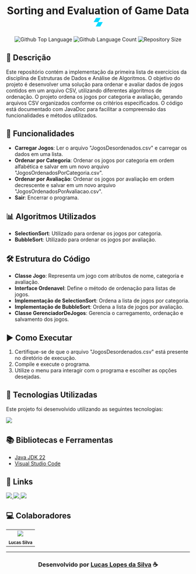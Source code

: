 <h1 align="center">
  Sorting and Evaluation of Game Data <img width="25px" src="https://raw.githubusercontent.com/EvanderInacio/Portfolio/73b9d0b179efc28c26d11e8d44570901d6f8b520/public/icon.svg"/>
</h1>

<p align="center">
  <img alt="Github Top Language" src="https://img.shields.io/github/languages/top/eolucass/Sorting-and-Evaluation-of-Game-Data?color=00FFFB">
  <img alt="Github Language Count" src="https://img.shields.io/github/languages/count/eolucass/Sorting-and-Evaluation-of-Game-Data?color=00FFFB">
  <img alt="Repository Size" src="https://img.shields.io/github/repo-size/eolucass/Sorting-and-Evaluation-of-Game-Data?color=00FFFB">
</p>

## 📝 Descrição

Este repositório contém a implementação da primeira lista de exercícios da disciplina de Estruturas de Dados e Análise de Algoritmos. O objetivo do projeto é desenvolver uma solução para ordenar e avaliar dados de jogos contidos em um arquivo CSV, utilizando diferentes algoritmos de ordenação. O projeto ordena os jogos por categoria e avaliação, gerando arquivos CSV organizados conforme os critérios especificados. O código está documentado com JavaDoc para facilitar a compreensão das funcionalidades e métodos utilizados.

## 🔧 Funcionalidades

- **Carregar Jogos**: Ler o arquivo "JogosDesordenados.csv" e carregar os dados em uma lista.
- **Ordenar por Categoria**: Ordenar os jogos por categoria em ordem alfabética e salvar em um novo arquivo "JogosOrdenadosPorCategoria.csv".
- **Ordenar por Avaliação**: Ordenar os jogos por avaliação em ordem decrescente e salvar em um novo arquivo "JogosOrdenadosPorAvaliacao.csv".
- **Sair**: Encerrar o programa.

## 📊 Algoritmos Utilizados

- **SelectionSort**: Utilizado para ordenar os jogos por categoria.
- **BubbleSort**: Utilizado para ordenar os jogos por avaliação.

## 🛠 Estrutura do Código

- **Classe Jogo**: Representa um jogo com atributos de nome, categoria e avaliação.
- **Interface Ordenavel**: Define o método de ordenação para listas de jogos.
- **Implementação de SelectionSort**: Ordena a lista de jogos por categoria.
- **Implementação de BubbleSort**: Ordena a lista de jogos por avaliação.
- **Classe GerenciadorDeJogos**: Gerencia o carregamento, ordenação e salvamento dos jogos.

## ▶️ Como Executar

1. Certifique-se de que o arquivo "JogosDesordenados.csv" está presente no diretório de execução.
2. Compile e execute o programa.
3. Utilize o menu para interagir com o programa e escolher as opções desejadas.

## 🚀 Tecnologias Utilizadas

Este projeto foi desenvolvido utilizando as seguintes tecnologias:

<a href="https://github.com/eoLucasS" target="_blank"><img src="https://img.shields.io/badge/java-323330?style=for-the-badge&logo=java&logoColor=00FFFB" target="_blank"></a>

## 📚 Bibliotecas e Ferramentas

- [Java JDK 22](https://download.oracle.com/java/22/latest/jdk-22_windows-x64_bin.msi)
- [Visual Studio Code](https://code.visualstudio.com/)

## 🔗 Links

<p align="left">

 <a href="https://www.linkedin.com/in/lucaslopesdasilva/" alt="Linkedin">
  <img src="https://img.shields.io/badge/-Linkedin-000?style=for-the-badge&logo=Linkedin&logoColor=0A66C2&link=https://www.linkedin.com/in/lucaslopesdasilva/"/> 
 </a>
  
 <a href="https://twitter.com/eoLucasS114" alt="Twitter">
  <img src="https://img.shields.io/badge/-Twitter-000?style=for-the-badge&logo=Twitter&logoColor=1DA1F2&link=https://twitter.com/eoLucasS114"/> 
 </a>

 <a href="https://portfolio-lucaslopes.vercel.app/" alt="Portfolio">
  <img src="https://img.shields.io/badge/my_portfolio-000?style=for-the-badge&logo=ko-fi&logoColor=FFF&link=https://portfolio-lucaslopes.vercel.app/"/>
 </a>

 </p>
 
## 💻 Colaboradores<br>
<table>
  <tr>
    <td align="center">
      <a href="https://www.linkedin.com/in/lucaslopesdasilva/">
        <img src="https://avatars.githubusercontent.com/u/119815116?v=4" width="100px;" /><br>
        <sub>
          <b>Lucas Silva</b>
        </sub>
      </a>
    </td>
  </tr>
</table>

-----

<h3 align="center"> Desenvolvido por <a href="https://www.linkedin.com/in/lucaslopesdasilva/">Lucas Lopes da Silva</a> ☕</h3>